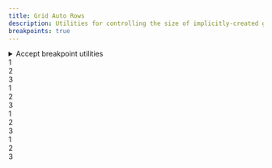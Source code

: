 ```yaml
---
title: Grid Auto Rows
description: Utilities for controlling the size of implicitly-created grid rows.
breakpoints: true
---
```

<div>
    <table-utility prefix="auto-rows" property="grid-auto-rows-columns" custom-property="grid-auto-rows" class="mb-lg"></table-utility>
	<details id="accordion-item-1" class="vv-accordion vv-accordion--bordered vv-accordion--marker-right bg-surface mb-lg">
		<summary class="vv-accordion__summary flex items-center" aria-controls="#accordion-item-1" aria-expanded="false">
			<iconify-icon icon="akar-icons:info" class="mr-sm"></iconify-icon>
			Accept breakpoint utilities
		</summary>
		<div aria-hidden="true" class="vv-accordion__content">
			<p class="font-light text-word-3">
				You can also use the breakpoint modifier to apply the class at only a specific screen size and above.<br />
				Example: md:auto-rows-{auto|min|max|fr}
			</p>
		</div>
	</details>
    <card-example>
		<div class="container h-full rounded-md bg-surface-1 p-24">
			<div class="grid auto-rows-auto gap-10 border-b border-alpha-1 mb-24 pb-24">
				<div class="rounded-md p-10 bg-info text-center"><span class="text-xs text-white font-semibold">1</span></div>
				<div class="rounded-md p-10 bg-info text-center"><span class="text-xs text-white font-semibold">2</span></div>
				<div class="rounded-md p-10 bg-info text-center"><span class="text-xs text-white font-semibold">3</span></div>
			</div>
			<div class="grid auto-rows-min gap-10 border-b border-alpha-1 mb-24 pb-24">
				<div class="rounded-md p-10 bg-info text-center"><span class="text-xs text-white font-semibold">1</span></div>
				<div class="rounded-md p-10 bg-info text-center"><span class="text-xs text-white font-semibold">2</span></div>
				<div class="rounded-md p-10 bg-info text-center"><span class="text-xs text-white font-semibold">3</span></div>
			</div>
			<div class="grid auto-rows-max gap-10 border-b border-alpha-1 mb-24 pb-24">
				<div class="rounded-md p-10 bg-info text-center"><span class="text-xs text-white font-semibold">1</span></div>
				<div class="rounded-md p-10 bg-info text-center"><span class="text-xs text-white font-semibold">2</span></div>
				<div class="rounded-md p-10 bg-info text-center"><span class="text-xs text-white font-semibold">3</span></div>
			</div>
			<div class="grid auto-rows-fr gap-10">
				<div class="rounded-md p-10 bg-info text-center"><span class="text-xs text-white font-semibold">1</span></div>
				<div class="rounded-md p-10 bg-info text-center"><span class="text-xs text-white font-semibold">2</span></div>
				<div class="rounded-md p-10 bg-info text-center"><span class="text-xs text-white font-semibold">3</span></div>
			</div>
		</div>
    </card-example>
</div>